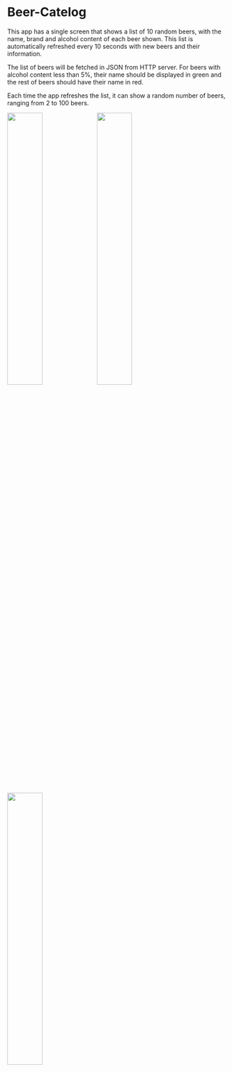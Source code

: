 # Beer-Catelog

This app has a single screen that shows a list of 10 random beers, with the name, brand and
alcohol content of each beer shown. This list is automatically refreshed every 10 seconds
with new beers and their information.

The list of beers will be fetched in JSON from HTTP server.
For beers with alcohol content less than 5%, their name should be displayed in green
and the rest of beers should have their name in red.

Each time the app refreshes the list, it can show a
random number of beers, ranging from 2 to 100 beers.


<img src="https://user-images.githubusercontent.com/41919659/192156141-c9812668-da74-4700-8964-de0e1f88a3d2.jpg" width=40% height=40%>

<img src="https://user-images.githubusercontent.com/41919659/192156143-00439e7e-9e9c-4453-aab6-7835fb2e4437.jpg" width=40% height=40%>

<img src="https://user-images.githubusercontent.com/41919659/192156145-7489696f-f13f-4463-834f-091bf5c15b70.jpg" width=40% height=40%>
